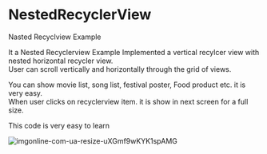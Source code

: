 # NestedRecyclerView
 
Nasted Recyclview Example 

It a Nested Recyclerview Example
Implemented a vertical recylcer view with nested horizontal recycler view.    
User can scroll vertically and horizontally through the grid of views.

You can show movie list, song list, festival poster, Food product etc. it is very easy.   
When user clicks on recyclerview item. it is show in next screen for a full size. 

This code is very easy to learn

![imgonline-com-ua-resize-uXGmf9wKYK1spAMG](https://user-images.githubusercontent.com/102687622/161429349-83c6d17d-6469-4168-8024-0cd0885ac433.jpg)
